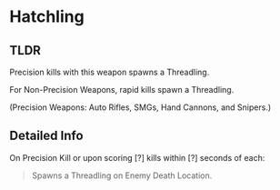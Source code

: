 # Hatchling
## TLDR
Precision kills with this weapon spawns a Threadling.  

For Non-Precision Weapons, rapid kills spawn a Threadling.  

(Precision Weapons: Auto Rifles, SMGs, Hand Cannons, and Snipers.)  
## Detailed Info
On Precision Kill or upon scoring [?] kills within [?] seconds of each:  
> Spawns a Threadling on Enemy Death Location.  